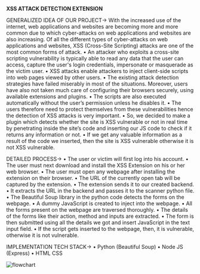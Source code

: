 **XSS ATTACK DETECTION EXTENSION**

GENERALIZED IDEA OF OUR PROJECT->
With the increased use of the internet, web applications and websites are becoming more and more common due to which cyber-attacks on web applications and websites are also increasing. 
Of all the different types of cyber-attacks on web applications and websites, XSS (Cross-Site Scripting) attacks are one of the most common forms of attack. 
•	An attacker who exploits a cross-site scripting vulnerability is typically able to read any data that the user can access, capture the user's login credentials, impersonate or masquerade as the victim user. 
•	XSS attacks enable attackers to inject client-side scripts into web pages viewed by other users. 
•	The existing attack detection strategies have failed miserably in most of the situations. Moreover, users have also not taken much care of configuring their browsers securely, using available extensions and plugins. 
•	The scripts are also executed automatically without the user’s permission unless he disables it. 
•	The users therefore need to protect themselves from these vulnerabilities hence the detection of XSS attacks is very important.
•	So, we decided to make a plugin which detects whether the site is XSS vulnerable or not in real time by penetrating inside the site’s code and inserting our JS code to check if it returns any information or not. 
•	If we get any valuable information as a result of the code we inserted, then the site is XSS vulnerable otherwise it is not XSS vulnerable.

DETAILED PROCESS->
•	The user or victim will first log into his account.
•	The user must next download and install the XSS Extension on his or her web browser.
•	The user must open any webpage after installing the extension on their browser.
•	The URL of the currently open tab will be captured by the extension.
•	The extension sends it to our created backend.
•	It extracts the URL in the backend and passes it to the scanner python file.
•	The Beautiful Soup library in the python code detects the forms on the webpage.
•	A dummy JavaScript is created to inject into the webpage.
•	All the forms present on the webpage are traversed thoroughly.
•	The details of the forms like their action, method and inputs are extracted.
•	The form is then submitted using all the details we got and insert JavaScript in the text input field.
•	If the script gets inserted to the webpage, then, it is vulnerable, otherwise it is not vulnerable.

IMPLEMENTATION TECH STACK->
•	Python (Beautiful Soup)
•	Node JS (Express) 
•	HTML CSS

![flowchart](https://github.com/Alpana0905/XSS-detection-plugin/assets/78347586/11d62a8b-dd5a-4d40-9550-e971876ec28d)
